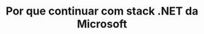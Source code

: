 ---
layout: post
title: Por que continuar com stack .NET da Microsoft
excerpt: Por que decidi não mudar de stack quando surgiu oportunidade dentro da empresa.
modified: 2016-05-05
tags: [net, governanca]
comments: true
---